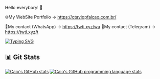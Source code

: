 Hello everybory! 👋

🌐My WebSite Portfolio → https://otaviopfalcao.com.br/

🤫My contact (WhatsApp) → https://twti.xyz/wa
🤫My contact (Telegram) → https://twti.xyz/t

[![Typing SVG](https://readme-typing-svg.demolab.com?font=Fira+Code&size=31&duration=3800&pause=1000&random=false&width=435&lines=Bem+vindo+ao+meu+GitHub)](https://git.io/typing-svg)

## 📊 Git Stats

[![Caio's GitHub stats](https://github-readme-stats.vercel.app/api?username=caioeduardo4100&theme=react&show_icons=true&border_color=00ffff)](https://github.com/FalcaoOtavio/github-readme-stats)
[![Caio's GitHub programming language stats](https://github-readme-stats.vercel.app/api/top-langs/?username=caioeduardo4100&theme=react&layout=compact&border_color=00ffff)](https://github.com/FalcaoOtavio/github-readme-stats)
